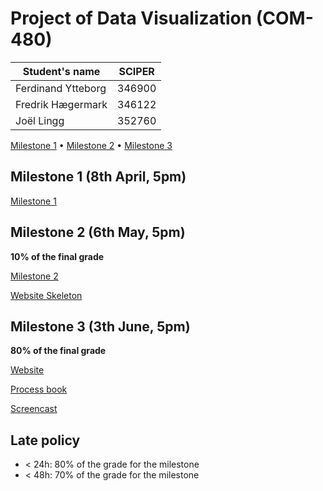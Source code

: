 # Project of Data Visualization (COM-480)

| Student's name | SCIPER |
| -------------- | ------ |
|Ferdinand Ytteborg | 346900 |
|Fredrik Hægermark | 346122 |
|Joël Lingg | 352760 |

[Milestone 1](Reports/Milestone%201.pdf) • [Milestone 2](Reports/Milestone%202.pdf) • [Milestone 3](#milestone-3)

## Milestone 1 (8th April, 5pm)

[Milestone 1](Reports/Milestone%201.pdf)


## Milestone 2 (6th May, 5pm)

**10% of the final grade**

[Milestone 2](Reports/Milestone%202.pdf)

<a href="https://com-480-data-visualization.github.io/datavis-project-2022-data-wizards/" target="_blank">Website Skeleton</a>

## Milestone 3 (3th June, 5pm)

**80% of the final grade**

<a href="https://com-480-data-visualization.github.io/datavis-project-2022-data-wizards/" target="_blank">Website</a>

[Process book](Reports/Process%20book.pdf)

<a href="https://www.youtube.com/watch?v=sk0pSG-X9hY" target="_blank">Screencast</a>


## Late policy

- < 24h: 80% of the grade for the milestone
- < 48h: 70% of the grade for the milestone
